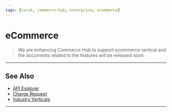 ```yaml
---
tags: [carat, commerce-hub, enterprise, ecommerce]
---
```


# eCommerce

<!-- theme: danger -->
> We are enhancing Commerce Hub to support ecommerce vertical and the documents related to the features will be released soon.

---

## See Also
- [API Explorer](../api/?type=post&path=/payments-vas/v1/accounts/verification)
- [Charge Request](path?=docs/Resources/API-Documents/Payments/Charges.md)
- [Industry Verticals](?path=docs/Resources/Guides/Industry-Verticals/Industry-Verticals.md)

---
